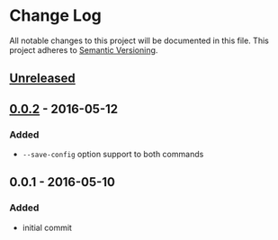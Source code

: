 # Change Log
All notable changes to this project will be documented in this file.
This project adheres to [Semantic Versioning](http://semver.org/).

## [Unreleased][unreleased]

## [0.0.2] - 2016-05-12
### Added
- `--save-config` option support to both commands

## 0.0.1 - 2016-05-10
### Added
- initial commit

[unreleased]: https://github.com/lucatume/codeception-setup-local/compare/0.0.2...HEAD
[0.0.2]: https://github.com/lucatume/codeception-setup-local/compare/0.0.2...v   
